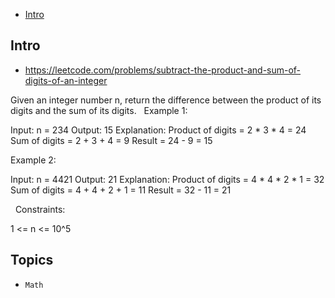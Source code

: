 - [Intro](#intro)

## Intro

- https://leetcode.com/problems/subtract-the-product-and-sum-of-digits-of-an-integer

Given an integer number n, return the difference between the product of its digits and the sum of its digits.
 
Example 1:

Input: n = 234
Output: 15 
Explanation: 
Product of digits = 2 * 3 * 4 = 24 
Sum of digits = 2 + 3 + 4 = 9 
Result = 24 - 9 = 15

Example 2:

Input: n = 4421
Output: 21
Explanation: 
Product of digits = 4 * 4 * 2 * 1 = 32 
Sum of digits = 4 + 4 + 2 + 1 = 11 
Result = 32 - 11 = 21

 
Constraints:

1 <= n <= 10^5



## Topics

- `Math`


